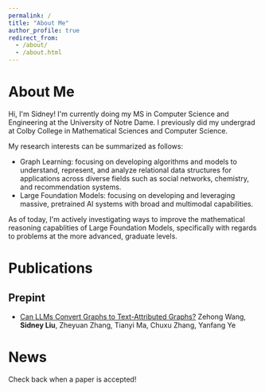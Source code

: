 ```yaml
---
permalink: /
title: "About Me"
author_profile: true
redirect_from:
  - /about/
  - /about.html
---
```


# About Me

Hi, I'm Sidney! I'm currently doing my MS in Computer Science and Engineering at the University of Notre Dame. I previously did my undergrad at Colby College in Mathematical Sciences and Computer Science.

My research interests can be summarized as follows:

- Graph Learning: focusing on developing algorithms and models to understand, represent, and analyze relational data structures for applications across diverse fields such as social networks, chemistry, and recommendation systems.
- Large Foundation Models: focusing on developing and leveraging massive, pretrained AI systems with broad and multimodal capabilities.

As of today, I'm actively investigating ways to improve the mathematical reasoning capablities of Large Foundation Models, specifically with regards to problems at the more advanced, graduate levels.

# Publications

## Prepint

- [Can LLMs Convert Graphs to Text-Attributed Graphs?](https://arxiv.org/abs/2412.10136)
  Zehong Wang, **Sidney Liu**, Zheyuan Zhang, Tianyi Ma, Chuxu Zhang, Yanfang Ye

# News

Check back when a paper is accepted!
